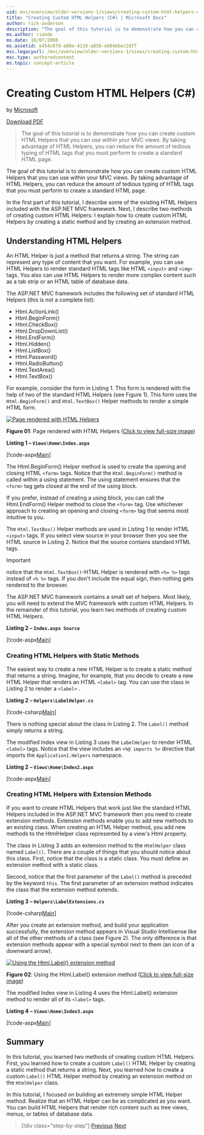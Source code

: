 ```yaml
---
uid: mvc/overview/older-versions-1/views/creating-custom-html-helpers-cs
title: "Creating Custom HTML Helpers (C#) | Microsoft Docs"
author: rick-anderson
description: "The goal of this tutorial is to demonstrate how you can create custom HTML Helpers that you can use within your MVC views. By taking advantage of HTML Helper... (C#)"
ms.author: riande
ms.date: 10/07/2008
ms.assetid: e454c67d-a86e-4119-a858-eb04bbec2dff
msc.legacyurl: /mvc/overview/older-versions-1/views/creating-custom-html-helpers-cs
msc.type: authoredcontent
ms.topic: concept-article
---
```

# Creating Custom HTML Helpers (C#)

by [Microsoft](https://github.com/microsoft)

[Download PDF](https://download.microsoft.com/download/1/1/f/11f721aa-d749-4ed7-bb89-a681b68894e6/ASPNET_MVC_Tutorial_9_CS.pdf)

> The goal of this tutorial is to demonstrate how you can create custom HTML Helpers that you can use within your MVC views. By taking advantage of HTML Helpers, you can reduce the amount of tedious typing of HTML tags that you must perform to create a standard HTML page.

The goal of this tutorial is to demonstrate how you can create custom HTML Helpers that you can use within your MVC views. By taking advantage of HTML Helpers, you can reduce the amount of tedious typing of HTML tags that you must perform to create a standard HTML page.

In the first part of this tutorial, I describe some of the existing HTML Helpers included with the ASP.NET MVC framework. Next, I describe two methods of creating custom HTML Helpers: I explain how to create custom HTML Helpers by creating a static method and by creating an extension method.

## Understanding HTML Helpers

An HTML Helper is just a method that returns a string. The string can represent any type of content that you want. For example, you can use HTML Helpers to render standard HTML tags like HTML `<input>` and `<img>` tags. You also can use HTML Helpers to render more complex content such as a tab strip or an HTML table of database data.

The ASP.NET MVC framework includes the following set of standard HTML Helpers (this is not a complete list):

- Html.ActionLink()
- Html.BeginForm()
- Html.CheckBox()
- Html.DropDownList()
- Html.EndForm()
- Html.Hidden()
- Html.ListBox()
- Html.Password()
- Html.RadioButton()
- Html.TextArea()
- Html.TextBox()

For example, consider the form in Listing 1. This form is rendered with the help of two of the standard HTML Helpers (see Figure 1). This form uses the `Html.BeginForm()` and `Html.TextBox()` Helper methods to render a simple HTML form.

[![Page rendered with HTML Helpers](creating-custom-html-helpers-cs/_static/image2.png)](creating-custom-html-helpers-cs/_static/image1.png)

**Figure 01**: Page rendered with HTML Helpers ([Click to view full-size image](creating-custom-html-helpers-cs/_static/image3.png))

**Listing 1 – `Views\Home\Index.aspx`**

[!code-aspx[Main](creating-custom-html-helpers-cs/samples/sample1.aspx)]

The Html.BeginForm() Helper method is used to create the opening and closing HTML `<form>` tags. Notice that the `Html.BeginForm()` method is called within a using statement. The using statement ensures that the `<form>` tag gets closed at the end of the using block.

If you prefer, instead of creating a using block, you can call the Html.EndForm() Helper method to close the `<form>` tag. Use whichever approach to creating an opening and closing `<form>` tag that seems most intuitive to you.

The `Html.TextBox()` Helper methods are used in Listing 1 to render HTML `<input>` tags. If you select view source in your browser then you see the HTML source in Listing 2. Notice that the source contains standard HTML tags.

> [!IMPORTANT]
> notice that the `Html.TextBox()`-HTML Helper is rendered with `<%= %>` tags instead of `<% %>` tags. If you don't include the equal sign, then nothing gets rendered to the browser.

The ASP.NET MVC framework contains a small set of helpers. Most likely, you will need to extend the MVC framework with custom HTML Helpers. In the remainder of this tutorial, you learn two methods of creating custom HTML Helpers.

**Listing 2 – `Index.aspx Source`**

[!code-aspx[Main](creating-custom-html-helpers-cs/samples/sample2.aspx)]

### Creating HTML Helpers with Static Methods

The easiest way to create a new HTML Helper is to create a static method that returns a string. Imagine, for example, that you decide to create a new HTML Helper that renders an HTML `<label>` tag. You can use the class in Listing 2 to render a `<label>` .

**Listing 2 – `Helpers\LabelHelper.cs`**

[!code-csharp[Main](creating-custom-html-helpers-cs/samples/sample3.cs)]

There is nothing special about the class in Listing 2. The `Label()` method simply returns a string.

The modified Index view in Listing 3 uses the `LabelHelper` to render HTML `<label>` tags. Notice that the view includes an `<%@ imports %>` directive that imports the `Application1.Helpers` namespace.

**Listing 2 – `Views\Home\Index2.aspx`**

[!code-aspx[Main](creating-custom-html-helpers-cs/samples/sample4.aspx)]

### Creating HTML Helpers with Extension Methods

If you want to create HTML Helpers that work just like the standard HTML Helpers included in the ASP.NET MVC framework then you need to create extension methods. Extension methods enable you to add new methods to an existing class. When creating an HTML Helper method, you add new methods to the HtmlHelper class represented by a view's Html property.

The class in Listing 3 adds an extension method to the `HtmlHelper` class named `Label()`. There are a couple of things that you should notice about this class. First, notice that the class is a static class. You must define an extension method with a static class.

Second, notice that the first parameter of the `Label()` method is preceded by the keyword `this`. The first parameter of an extension method indicates the class that the extension method extends.

**Listing 3 – `Helpers\LabelExtensions.cs`**

[!code-csharp[Main](creating-custom-html-helpers-cs/samples/sample5.cs)]

After you create an extension method, and build your application successfully, the extension method appears in Visual Studio Intellisense like all of the other methods of a class (see Figure 2). The only difference is that extension methods appear with a special symbol next to them (an icon of a downward arrow).

[![Using the Html.Label() extension method](creating-custom-html-helpers-cs/_static/image5.png)](creating-custom-html-helpers-cs/_static/image4.png)

**Figure 02**: Using the Html.Label() extension method  ([Click to view full-size image](creating-custom-html-helpers-cs/_static/image6.png))

The modified Index view in Listing 4 uses the Html.Label() extension method to render all of its `<label>` tags.

**Listing 4 – `Views\Home\Index3.aspx`**

[!code-aspx[Main](creating-custom-html-helpers-cs/samples/sample6.aspx)]

## Summary

In this tutorial, you learned two methods of creating custom HTML Helpers. First, you learned how to create a custom `Label()` HTML Helper by creating a static method that returns a string. Next, you learned how to create a custom `Label()` HTML Helper method by creating an extension method on the `HtmlHelper` class.

In this tutorial, I focused on building an extremely simple HTML Helper method. Realize that an HTML Helper can be as complicated as you want. You can build HTML Helpers that render rich content such as tree views, menus, or tables of database data.

> [!div class="step-by-step"]
> [Previous](asp-net-mvc-views-overview-cs.md)
> [Next](using-the-tagbuilder-class-to-build-html-helpers-cs.md)

